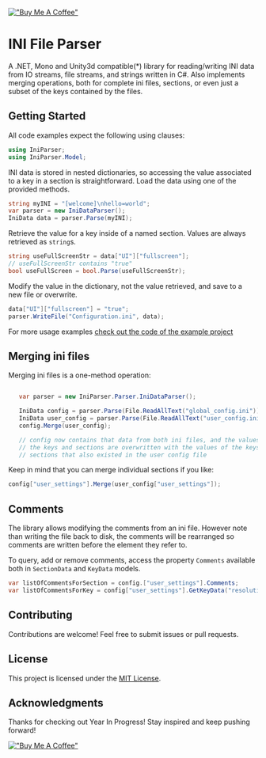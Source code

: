 [!["Buy Me A Coffee"](https://www.buymeacoffee.com/assets/img/custom_images/orange_img.png)](https://buymeacoffee.com/spreed)

# INI File Parser

A .NET, Mono and Unity3d compatible(*) library for reading/writing INI data from IO streams, file streams, and strings written in C#.
Also implements merging operations, both for complete ini files, sections, or even just a subset of the keys contained by the files.

## Getting Started

All code examples expect the following using clauses:

```csharp
using IniParser;
using IniParser.Model;
```

INI data is stored in nested dictionaries, so accessing the value associated to a key in a section is straightforward. Load the data using one of the provided methods.

```csharp
string myINI = "[welcome]\nhello=world";
var parser = new IniDataParser();
IniData data = parser.Parse(myINI);
```

Retrieve the value for a key inside of a named section. Values are always retrieved as `string`s.

```csharp
string useFullScreenStr = data["UI"]["fullscreen"];
// useFullScreenStr contains "true"
bool useFullScreen = bool.Parse(useFullScreenStr);
```

Modify the value in the dictionary, not the value retrieved, and save to a new file or overwrite.

```csharp
data["UI"]["fullscreen"] = "true";
parser.WriteFile("Configuration.ini", data);
```

For more usage examples [check out the code of the example project](/IniParser.Example/Program.cs)


## Merging ini files
Merging ini files is a one-method operation:

```csharp

   var parser = new IniParser.Parser.IniDataParser();

   IniData config = parser.Parse(File.ReadAllText("global_config.ini"));
   IniData user_config = parser.Parse(File.ReadAllText("user_config.ini"));
   config.Merge(user_config);

   // config now contains that data from both ini files, and the values of
   // the keys and sections are overwritten with the values of the keys and
   // sections that also existed in the user config file
```

Keep in mind that you can merge individual sections if you like:

```csharp
config["user_settings"].Merge(user_config["user_settings"]);
```

## Comments

The library allows modifying the comments from an ini file. 
However note than writing the file back to disk, the comments will be rearranged so 
comments are written before the element they refer to.

To query, add or remove comments, access the property `Comments` available both in `SectionData` and `KeyData` models.

```csharp
var listOfCommentsForSection = config.["user_settings"].Comments;
var listOfCommentsForKey = config["user_settings"].GetKeyData("resolution").Comments;
```

## Contributing
Contributions are welcome! Feel free to submit issues or pull requests.

## License
This project is licensed under the [MIT License](LICENSE.txt).

## Acknowledgments
Thanks for checking out Year In Progress! Stay inspired and keep pushing forward!

[!["Buy Me A Coffee"](https://www.buymeacoffee.com/assets/img/custom_images/orange_img.png)](https://buymeacoffee.com/spreed)
